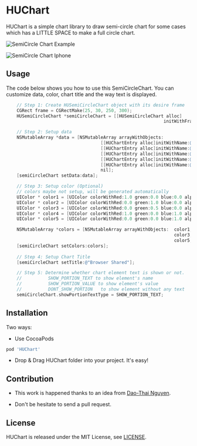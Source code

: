 # HUChart
HUChart is a simple chart library to draw semi-circle chart for some cases which has a LITTLE SPACE to make a full circle chart.

![SemiCircle Chart Example](https://dl.dropboxusercontent.com/s/u5siul88u80lev8/semiCircleChart_example.png)

![SemiCircle Chart Iphone](https://dl.dropboxusercontent.com/s/y5xnxnms9r5ez0a/semiCircleChartIphoneV5.jpg)

## Usage
The code below shows you how to use this SemiCircleChart. You can customize data, color, chart title and the way text is displayed. 

```objective-c
    // Step 1: Create HUSemiCircleChart object with its desire frame
    CGRect frame = CGRectMake(25, 30, 250, 300);
    HUSemiCircleChart *semiCircleChart = [[HUSemiCircleChart alloc]
                                                            initWithFrame:frame];

    // Step 2: Setup data
    NSMutableArray *data = [NSMutableArray arrayWithObjects:
                                    [[HUChartEntry alloc]initWithName:@"Chrome" value:@54.1],
                                    [[HUChartEntry alloc]initWithName:@"Firefox" value:@27.2],
                                    [[HUChartEntry alloc]initWithName:@"IE" value:@11.7],
                                    [[HUChartEntry alloc]initWithName:@"Safari" value:@3.8],
                                    [[HUChartEntry alloc]initWithName:@"Others" value:@3.2],
                                    nil];
    [semiCircleChart setData:data];

    // Step 3: Setup color (Optional)
    // colors maybe not setup, will be generated automatically
    UIColor * color1 = [UIColor colorWithRed:1.0 green:0.0 blue:0.0 alpha:1.0];
    UIColor * color2 = [UIColor colorWithRed:0.0 green:1.0 blue:0.0 alpha:1.0];
    UIColor * color3 = [UIColor colorWithRed:0.0 green:0.5 blue:0.0 alpha:1.0];
    UIColor * color4 = [UIColor colorWithRed:1.0 green:0.0 blue:1.0 alpha:1.0];
    UIColor * color5 = [UIColor colorWithRed:0.0 green:0.0 blue:1.0 alpha:1.0];

    NSMutableArray *colors = [NSMutableArray arrayWithObjects:  color1, color2,
                                                                color3, color4,
                                                                color5, nil];
    [semiCircleChart setColors:colors];
    
    // Step 4: Setup Chart Title
    [semiCircleChart setTitle:@"Browser Shared"];

    // Step 5: Determine whether chart element text is shown or not.
    //          SHOW_PORTION_TEXT to show element's name
    //			SHOW_PORTION_VALUE to show element's value
    //			DONT_SHOW_PORTION	to show element without any text
    semiCircleChart.showPortionTextType = SHOW_PORTION_TEXT;
```

## Installation
Two ways:
- Use CocoaPods

```ruby
pod 'HUChart'
```

- Drop \& Drag HUChart folder into your project. It's easy!

## Contribution
- This work is happened thanks to an idea from [Dao-Thai Nguyen](https://www.facebook.com/profile.php?id=1566842679).

- Don't be hesitate to send a pull request. 

## License
HUChart is released under the MIT License, see [LICENSE](https://github.com/hugo53/HUChart/blob/master/LICENSE).
